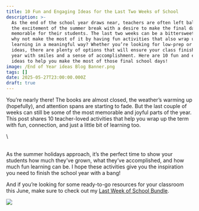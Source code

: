 ```yaml
---
title: 10 Fun and Engaging Ideas for the Last Two Weeks of School
description: >-
  As the end of the school year draws near, teachers are often left balancing
  the excitement of the summer break with a desire to make the final days
  memorable for their students. The last two weeks can be a bittersweet time, so
  why not make the most of it by having fun activities that also wrap up the
  learning in a meaningful way? Whether you’re looking for low-prep or creative
  ideas, there are plenty of options that will ensure your class finishes the
  year with smiles and a sense of accomplishment. Here are 10 fun and engaging
  ideas to help you make the most of those final school days!
image: /End of Year ideas Blog Banner.png
tags: []
date: 2025-05-27T23:00:00.000Z
draft: true
---
```


You’re nearly there! The books are almost closed, the weather’s warming up (hopefully), and attention spans are starting to fade. But the last couple of weeks can still be some of the most memorable and joyful parts of the year. This post shares 10 teacher-loved activities that help you wrap up the term with fun, connection, and just a little bit of learning too.

\


\
As the summer holidays approach, it’s the perfect time to show your students how much they’ve grown, what they’ve accomplished, and how much fun learning can be. I hope these activities give you the inspiration you need to finish the school year with a bang!

And if you’re looking for some ready-to-go resources for your classroom this June, make sure to check out my [Last Week of School Bundle](https://www.teacherspayteachers.com/Product/Last-Week-of-School-Teaching-Resources-Bundle-8170932).


![](/IMG_0074.jpeg)
